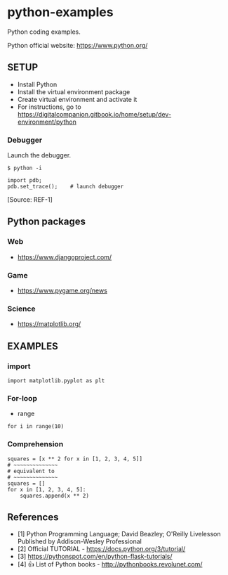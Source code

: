 # python-examples

Python coding examples.

Python official website: https://www.python.org/

## SETUP

- Install Python
- Install the virtual environment package
- Create virtual environment and activate it
- For instructions, go to https://digitalcompanion.gitbook.io/home/setup/dev-environment/python

### Debugger

Launch the debugger.
```
$ python -i

import pdb;
pdb.set_trace();    # launch debugger
```
[Source: REF-1]


## Python packages

### Web

- https://www.djangoproject.com/

### Game

- https://www.pygame.org/news

### Science

- https://matplotlib.org/


## EXAMPLES

### import
```
import matplotlib.pyplot as plt
```

### For-loop

- range
```
for i in range(10)
```

### Comprehension
```
squares = [x ** 2 for x in [1, 2, 3, 4, 5]]
# ~~~~~~~~~~~~~~
# equivalent to
# ~~~~~~~~~~~~~~
squares = []
for x in [1, 2, 3, 4, 5]:
	squares.append(x ** 2)
```

## References

- [1] Python Programming Language; David Beazley; O'Reilly Livelesson
  Published by Addison-Wesley Professional
- [2] Official TUTORIAL - https://docs.python.org/3/tutorial/
- [3] https://pythonspot.com/en/python-flask-tutorials/
- [4] :+1: List of Python books - http://pythonbooks.revolunet.com/
